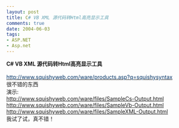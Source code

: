 ```yaml
---
layout: post
title: C# VB XML 源代码转Html高亮显示工具
comments: true
date: 2004-06-03
tags:
- ASP.NET
- Asp.net
---
```


<p><span class="bold"><span class="smalltxt"><strong>C# VB XML 源代码转Html高亮显示工具<br /><br /></strong></span></span><a href="http://www.squishyweb.com/ware/products.asp?q=squishysyntax" target="_blank"><font color="#003366">http://www.squishyweb.com/ware/products.asp?q=squishysyntax</font></a><br />很不错的东西<br />演示:<br /><a href="http://www.squishyweb.com/ware/files/SampleCs-Output.html">http://www.squishyweb.com/ware/files/SampleCs-Output.html</a><br /><a href="http://www.squishyweb.com/ware/files/SampleVb-Output.html">http://www.squishyweb.com/ware/files/SampleVb-Output.html</a><br /><a href="http://www.squishyweb.com/ware/files/SampleXML-Output.html">http://www.squishyweb.com/ware/files/SampleXML-Output.html</a><br />我试了试，真不错！</p>				
